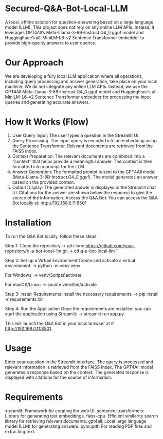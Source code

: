 # Secured-Q&A-Bot-Local-LLM
A local, offline solution for question-answering based on a large language model (LLM). This project does not rely on any online LLM APIs. Instead, it leverages GPT4All’s Meta-Llama-3-8B-Instruct.Q4_0.gguf model and HuggingFace’s all-MiniLM-L6-v2 Sentence Transformer embedder to provide high-quality answers to user queries.

# Our Approach
We are developing a fully local LLM application where all operations, including query processing and answer generation, take place on your local machine. We do not integrate any online LLM APIs. Instead, we use the GPT4All Meta-Llama-3-8B-Instruct.Q4_0.gguf model and HuggingFace’s all-MiniLM-L6-v2 Sentence Transformer embedder for processing the input queries and generating accurate answers.

# How It Works (Flow)
1. User Query Input:
The user types a question in the Streamlit UI.
2. Query Processing:
The input query is encoded into an embedding using the Sentence Transformer.
Relevant documents are retrieved from the FAISS index.
3. Context Preparation:
The relevant documents are combined into a "context" that helps provide a meaningful answer.
The context is then formatted into a prompt for the LLM.
4. Answer Generation:
The formatted prompt is sent to the GPT4All model (Meta-Llama-3-8B-Instruct.Q4_0.gguf).
The model generates an answer based on the provided context.
5. Output Display:
The generated answer is displayed in the Streamlit chat UI.
Citations for the answer are shown below the response to give the source of the information.
Access the Q&A Bot:
You can access the Q&A Bot locally at:
http://192.168.0.11:8501

# Installation
To run the Q&A Bot locally, follow these steps:

Step 1: Clone the repository
-> git clone https://github.com/your-repository/q-a-bot-local-llm.git
-> cd q-a-bot-local-llm '

Step 2: Set up a Virtual Environment
Create and activate a virtual environment:
-> python -m venv venv

For Windows:
-> venv\Scripts\activate

For macOS/Linux:
-> source venv/bin/activate

Step 3: Install Requirements
Install the necessary requirements:
-> pip install -r requirements.txt

Step 4: Run the Application
Once the requirements are installed, you can start the application using Streamlit:
-> streamlit run app.py

This will launch the Q&A Bot in your local browser at # http://192.168.0.11:8501.

# Usage
Enter your question in the Streamlit interface.
The query is processed and relevant information is retrieved from the FAISS index.
The GPT4All model generates a response based on the context.
The generated response is displayed with citations for the source of information.

# Requirements
streamlit: Framework for creating the web UI.
sentence-transformers: Library for generating text embeddings.
faiss-cpu: Efficient similarity search library for retrieving relevant documents.
gpt4all: Local large language model (LLM) for generating answers.
pymupdf: For reading PDF files and extracting text.
